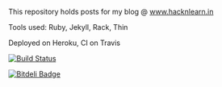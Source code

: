 This repository holds posts for my blog @ www.hacknlearn.in

Tools used: Ruby, Jekyll, Rack, Thin

Deployed on Heroku, CI on Travis

[![Build Status](https://travis-ci.org/sriv/blog.png)](https://travis-ci.org/sriv/blog)

[![Bitdeli Badge](https://d2weczhvl823v0.cloudfront.net/sriv/blog/trend.png)](https://bitdeli.com/free "Bitdeli Badge")

